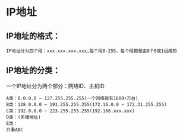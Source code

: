 # IP地址

## IP地址的格式：
    IP地址分为四个段：xxx.xxx.xxx.xxx,每个段0-255，每个段都是由8个0或1组成的 

## IP地址的分类：

一个IP地址分为两个部分：网络ID、主机ID

    A类：0.0.0.0 ~ 127.255.255.255(一个网络能有1600+万台)
    B类：128.0.0.0 ~ 191.255.255.255(172.16.0.0 ~ 172.31.255.255)
    C类：192.0.0.0 ~ 223.255.255.255(192.168.xxx.xxx)
    D类：(多播地址)
    E类：
    只看ABC